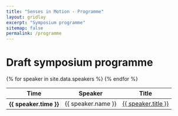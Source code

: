 ```yaml
---
title: "Senses in Motion - Programme"
layout: gridlay
excerpt: "Symposium programme"
sitemap: false
permalink: /programme
---
```

# Draft symposium programme
<div class="row">
<div class="col-sm-12">

<table class="table table-hover">
  <thead>
    <tr>
      <th scope="col">Time</th>
      <th scope="col">Speaker</th>
      <th scope="col">Title</th>
    </tr>
  </thead>
  <tbody>
    {% for speaker in site.data.speakers %}
    <tr>
      <th scope="row">{{ speaker.time }}</th>
      <td>{{ speaker.name }}</td>
      <td><a href="{{ site.url }}{{ site.baseurl }}/speakers#{{ speaker.name }}">{{ speaker.title }}</a></td>
    </tr>
    {% endfor %}
  </tbody>
</table>
</div>
</div>
